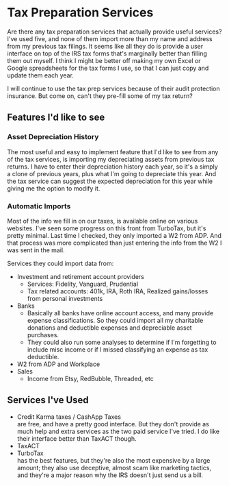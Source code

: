 # Tax Preparation Services

Are there any tax preparation services that actually provide useful services? I've used five, and none of them import more than my name and address from my previous tax filings. It seems like all they do is provide a user interface on top of the IRS tax forms that's marginally better than filling them out myself. I think I might be better off making my own Excel or Google spreadsheets for the tax forms I use, so that I can just copy and update them each year.

I will continue to use the tax prep services because of their audit protection insurance. But come on, can't they pre-fill some of my tax return?

## Features I'd like to see

### Asset Depreciation History

The most useful and easy to implement feature that I'd like to see from any of the tax services, is importing my depreciating assets from previous tax returns. I have to enter their depreciation history each year, so it's a simply a clone of previous years, plus what I'm going to depreciate this year. And the tax service can suggest the expected depreciation for this year while giving me the option to modify it.

### Automatic Imports

Most of the info we fill in on our taxes, is available online on various websites. I've seen some progress on this front from TurboTax, but it's pretty minimal. Last time I checked, they only imported a W2 from ADP. And that process was more complicated than just entering the info from the W2 I was sent in the mail.

Services they could import data from:
* Investment and retirement account providers
  * Services: Fidelity, Vanguard, Prudential
  * Tax related accounts: 401k, IRA, Roth IRA, Realized gains/losses from personal investments
* Banks
  * Basically all banks have online account access, and many provide expense classifications. So they could import all my charitable donations and deductible expenses and depreciable asset purchases.
  * They could also run some analyses to determine if I'm forgetting to include misc income or if I missed classifying an expense as tax deductible.
* W2 from ADP and Workplace
* Sales
  * Income from Etsy, RedBubble, Threaded, etc

## Services I've Used

* Credit Karma taxes / CashApp Taxes  
  are free, and have a pretty good interface. But they don't provide as much help and extra services as the two paid service I've tried. I do like their interface better than TaxACT though.
* TaxACT
* TurboTax  
  has the best features, but they're also the most expensive by a large amount; they also use deceptive, almost scam like marketing tactics, and they're a major reason why the IRS doesn't just send us a bill.
